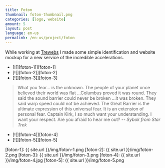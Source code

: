 ```yaml
---
title: Foton
thumbnail: foton-thumbnail.png
categories: [logo, website]
amount: 5
layout: post
language: en-us
permalink: /en-us/project/foton
---
```


While working at [Trewebs](http://trewebs.com) I made some simple identification and website mockup for a new service of the incredible accelerations.

* [![][foton-1]][foton-1]
* [![][foton-2]][foton-2]
* [![][foton-3]][foton-3]

> What you fear... is the unknown. The people of your planet once believed their world was flat ...Columbus proved it was round. They said the sound barrier could never be broken ...it was broken. They said warp speed could not be achieved. The Great Barrier is the ultimate expression of this universal fear. It is an extension of personal fear. Captain Kirk, I so much want your understanding. I want your respect. Are you afraid to hear me out?
> _-- Sybok from Star Trek_

* [![][foton-4]][foton-4]
* [![][foton-5]][foton-5]

[foton-1]: {{ site.url }}/img/foton-1.png
[foton-2]: {{ site.url }}/img/foton-2.png
[foton-3]: {{ site.url }}/img/foton-3.png
[foton-4]: {{ site.url }}/img/foton-4.jpg
[foton-5]: {{ site.url }}/img/foton-5.png